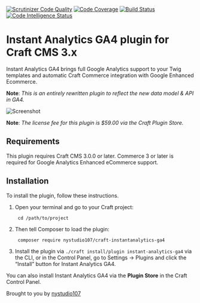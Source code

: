 [![Scrutinizer Code Quality](https://scrutinizer-ci.com/g/nystudio107/craft-instantanalytics-ga4/badges/quality-score.png?b=v3)](https://scrutinizer-ci.com/g/nystudio107/craft-instantanalytics-ga4/?branch=v3) [![Code Coverage](https://scrutinizer-ci.com/g/nystudio107/craft-instantanalytics-ga4/badges/coverage.png?b=v3)](https://scrutinizer-ci.com/g/nystudio107/craft-instantanalytics-ga4/?branch=v3) [![Build Status](https://scrutinizer-ci.com/g/nystudio107/craft-instantanalytics-ga4/badges/build.png?b=v3)](https://scrutinizer-ci.com/g/nystudio107/craft-instantanalytics-ga4/build-status/v3) [![Code Intelligence Status](https://scrutinizer-ci.com/g/nystudio107/craft-instantanalytics-ga4/badges/code-intelligence.svg?b=v3)](https://scrutinizer-ci.com/code-intelligence)


# Instant Analytics GA4 plugin for Craft CMS 3.x

Instant Analytics GA4 brings full Google Analytics support to your Twig templates and automatic Craft Commerce integration with Google Enhanced Ecommerce.

**Note**: _This is an entirely rewritten plugin to reflect the new data model & API in GA4._

![Screenshot](./resources/img/plugin-banner.jpg)

**Note**: _The license fee for this plugin is $59.00 via the Craft Plugin Store._

## Requirements

This plugin requires Craft CMS 3.0.0 or later. Commerce 3 or later is required for Google Analytics Enhanced eCommerce support.

## Installation

To install the plugin, follow these instructions.

1. Open your terminal and go to your Craft project:

        cd /path/to/project

2. Then tell Composer to load the plugin:

        composer require nystudio107/craft-instantanalytics-ga4

3. Install the plugin via `./craft install/plugin instant-analytics-ga4` via the CLI, or in the Control Panel, go to Settings → Plugins and click the “Install” button for Instant Analytics GA4.

You can also install Instant Analytics GA4 via the **Plugin Store** in the Craft Control Panel.

Brought to you by [nystudio107](http://nystudio107.com)
